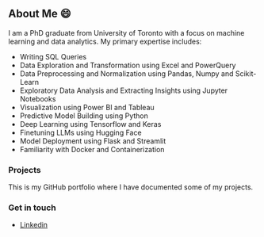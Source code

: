 ## About Me 😄

<!--
**scbwn/scbwn** is a ✨ _special_ ✨ repository because its `README.md` (this file) appears on your GitHub profile.

Here are some ideas to get you started:

- 🔭 I’m currently working on ...
- 🌱 I’m currently learning ...
- 👯 I’m looking to collaborate on ...
- 🤔 I’m looking for help with ...
- 💬 Ask me about ...
- 📫 How to reach me: ...
- 😄 Pronouns: ...
- ⚡ Fun fact: ...
-->
I am a PhD graduate from University of Toronto with a focus on machine learning and data analytics. My primary expertise includes:
- Writing SQL Queries
- Data Exploration and Transformation using Excel and PowerQuery
- Data Preprocessing and Normalization using Pandas, Numpy and Scikit-Learn
- Exploratory Data Analysis and Extracting Insights using Jupyter Notebooks 
- Visualization using Power BI and Tableau
- Predictive Model Building using Python
- Deep Learning using Tensorflow and Keras
- Finetuning LLMs using Hugging Face
- Model Deployment using Flask and Streamlit
- Familiarity with Docker and Containerization

### Projects 
This is my GitHub portfolio where I have documented some of my projects.

### Get in touch
- [Linkedin](https://www.linkedin.com/in/sayantan-chowdhury-90ab39286/)
